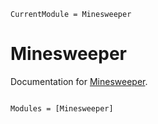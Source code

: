 ```@meta
CurrentModule = Minesweeper
```

# Minesweeper

Documentation for [Minesweeper](https://github.com/LilithHafner/Minesweeper.jl).

```@index
```

```@autodocs
Modules = [Minesweeper]
```
